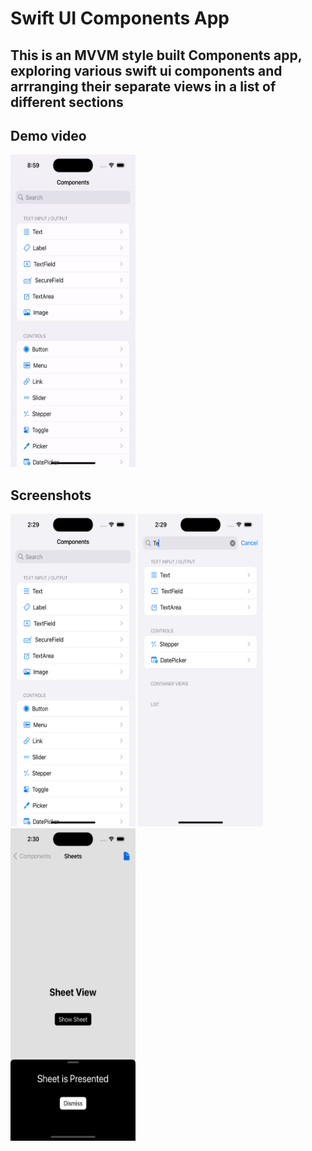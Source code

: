 # Swift UI Components App

## This is an MVVM style built Components app, exploring various swift ui components and arrranging their separate views in a list of different sections

## Demo video

<img src="./demo-gif.gif" width="200px" height= "500px" alt="Screenshot of app 2">

## Screenshots

<img src="./screenshot.png" width="200px" height= "500px" alt="Screenshot of app">
<img src="./screenshot-1.png" width="200px" height= "500px" alt="Screenshot of app">
<img src="./screenshot-2.png" width="200px" height= "500px" alt="Screenshot of app">
